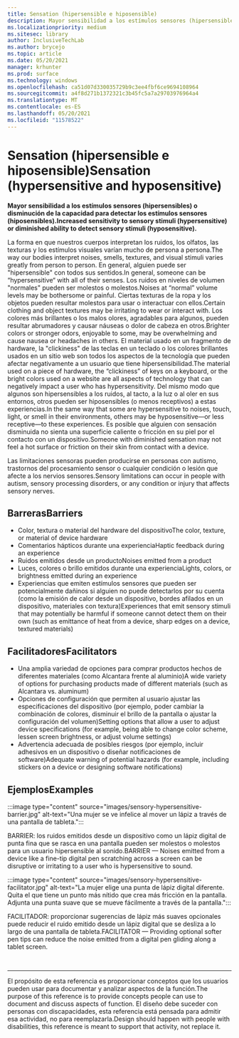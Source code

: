 ```yaml
---
title: Sensation (hipersensible e hiposensible)
description: Mayor sensibilidad a los estímulos sensores (hipersensible) o disminución de la capacidad para detectar los estímulos sensores (hiposensibles)
ms.localizationpriority: medium
ms.sitesec: library
author: InclusiveTechLab
ms.author: brycejo
ms.topic: article
ms.date: 05/20/2021
manager: krhunter
ms.prod: surface
ms.technology: windows
ms.openlocfilehash: ca51d07d330035729b9c3ee4fbf6ce9694108964
ms.sourcegitcommit: a4f8d271b1372321c3b45fc5a7a29703976964a4
ms.translationtype: MT
ms.contentlocale: es-ES
ms.lasthandoff: 05/20/2021
ms.locfileid: "11578522"
---
```

# <a name="sensation-hypersensitive-and-hyposensitive"></a><span data-ttu-id="1985c-103">Sensation (hipersensible e hiposensible)</span><span class="sxs-lookup"><span data-stu-id="1985c-103">Sensation (hypersensitive and hyposensitive)</span></span>

**<span data-ttu-id="1985c-104">Mayor sensibilidad a los estímulos sensores (hipersensibles) o disminución de la capacidad para detectar los estímulos sensores (hiposensibles).</span><span class="sxs-lookup"><span data-stu-id="1985c-104">Increased sensitivity to sensory stimuli (hypersensitive) or diminished ability to detect sensory stimuli (hyposensitive).</span></span>**

<span data-ttu-id="1985c-105">La forma en que nuestros cuerpos interpretan los ruidos, los olfatos, las texturas y los estímulos visuales varían mucho de persona a persona.</span><span class="sxs-lookup"><span data-stu-id="1985c-105">The way our bodies interpret noises, smells, textures, and visual stimuli varies greatly from person to person.</span></span> <span data-ttu-id="1985c-106">En general, alguien puede ser "hipersensible" con todos sus sentidos.</span><span class="sxs-lookup"><span data-stu-id="1985c-106">In general, someone can be “hypersensitive“ with all of their senses.</span></span> <span data-ttu-id="1985c-107">Los ruidos en niveles de volumen "normales" pueden ser molestos o molestos.</span><span class="sxs-lookup"><span data-stu-id="1985c-107">Noises at “normal” volume levels may be bothersome or painful.</span></span> <span data-ttu-id="1985c-108">Ciertas texturas de la ropa y los objetos pueden resultar molestos para usar o interactuar con ellos.</span><span class="sxs-lookup"><span data-stu-id="1985c-108">Certain clothing and object textures may be irritating to wear or interact with.</span></span> <span data-ttu-id="1985c-109">Los colores más brillantes o los malos olores, agradables para algunos, pueden resultar abrumadores y causar náuseas o dolor de cabeza en otros.</span><span class="sxs-lookup"><span data-stu-id="1985c-109">Brighter colors or stronger odors, enjoyable to some, may be overwhelming and cause nausea or headaches in others.</span></span> <span data-ttu-id="1985c-110">El material usado en un fragmento de hardware, la "clickiness" de las teclas en un teclado o los colores brillantes usados en un sitio web son todos los aspectos de la tecnología que pueden afectar negativamente a un usuario que tiene hipersensibilidad.</span><span class="sxs-lookup"><span data-stu-id="1985c-110">The material used on a piece of hardware, the “clickiness” of keys on a keyboard, or the bright colors used on a website are all aspects of technology that can negatively impact a user who has hypersensitivity.</span></span> <span data-ttu-id="1985c-111">Del mismo modo que algunos son hipersensibles a los ruidos, al tacto, a la luz o al oler en sus entornos, otros pueden ser hiposensibles (o menos receptivos) a estas experiencias.</span><span class="sxs-lookup"><span data-stu-id="1985c-111">In the same way that some are hypersensitive to noises, touch, light, or smell in their environments, others may be hyposensitive—or less receptive—to these experiences.</span></span> <span data-ttu-id="1985c-112">Es posible que alguien con sensación disminuida no sienta una superficie caliente o fricción en su piel por el contacto con un dispositivo.</span><span class="sxs-lookup"><span data-stu-id="1985c-112">Someone with diminished sensation may not feel a hot surface or friction on their skin from contact with a device.</span></span>

<span data-ttu-id="1985c-113">Las limitaciones sensoras pueden producirse en personas con autismo, trastornos del procesamiento sensor o cualquier condición o lesión que afecte a los nervios sensores.</span><span class="sxs-lookup"><span data-stu-id="1985c-113">Sensory limitations can occur in people with autism, sensory processing disorders, or any condition or injury that affects sensory nerves.</span></span>

## <a name="barriers"></a><span data-ttu-id="1985c-114">Barreras</span><span class="sxs-lookup"><span data-stu-id="1985c-114">Barriers</span></span>
* <span data-ttu-id="1985c-115">Color, textura o material del hardware del dispositivo</span><span class="sxs-lookup"><span data-stu-id="1985c-115">The color, texture, or material of device hardware</span></span>
* <span data-ttu-id="1985c-116">Comentarios hápticos durante una experiencia</span><span class="sxs-lookup"><span data-stu-id="1985c-116">Haptic feedback during an experience</span></span>
* <span data-ttu-id="1985c-117">Ruidos emitidos desde un producto</span><span class="sxs-lookup"><span data-stu-id="1985c-117">Noises emitted from a product</span></span>
* <span data-ttu-id="1985c-118">Luces, colores o brillo emitidos durante una experiencia</span><span class="sxs-lookup"><span data-stu-id="1985c-118">Lights, colors, or brightness emitted during an experience</span></span>
* <span data-ttu-id="1985c-119">Experiencias que emiten estímulos sensores que pueden ser potencialmente dañinos si alguien no puede detectarlos por su cuenta (como la emisión de calor desde un dispositivo, bordes afilados en un dispositivo, materiales con textura)</span><span class="sxs-lookup"><span data-stu-id="1985c-119">Experiences that emit sensory stimuli that may potentially be harmful if someone cannot detect them on their own (such as emittance of heat from a device, sharp edges on a device, textured materials)</span></span>

## <a name="facilitators"></a><span data-ttu-id="1985c-120">Facilitadores</span><span class="sxs-lookup"><span data-stu-id="1985c-120">Facilitators</span></span>
* <span data-ttu-id="1985c-121">Una amplia variedad de opciones para comprar productos hechos de diferentes materiales (como Alcantara frente al aluminio)</span><span class="sxs-lookup"><span data-stu-id="1985c-121">A wide variety of options for purchasing products made of different materials (such as Alcantara vs. aluminum)</span></span>
* <span data-ttu-id="1985c-122">Opciones de configuración que permiten al usuario ajustar las especificaciones del dispositivo (por ejemplo, poder cambiar la combinación de colores, disminuir el brillo de la pantalla o ajustar la configuración del volumen)</span><span class="sxs-lookup"><span data-stu-id="1985c-122">Setting options that allow a user to adjust device specifications (for example, being able to change color scheme, lessen screen brightness, or adjust volume settings)</span></span>
* <span data-ttu-id="1985c-123">Advertencia adecuada de posibles riesgos (por ejemplo, incluir adhesivos en un dispositivo o diseñar notificaciones de software)</span><span class="sxs-lookup"><span data-stu-id="1985c-123">Adequate warning of potential hazards (for example, including stickers on a device or designing software notifications)</span></span>

## <a name="examples"></a><span data-ttu-id="1985c-124">Ejemplos</span><span class="sxs-lookup"><span data-stu-id="1985c-124">Examples</span></span>

:::image type="content" source="images/sensory-hypersensitive-barrier.jpg" alt-text="Una mujer se ve infelice al mover un lápiz a través de una pantalla de tableta.":::

<span data-ttu-id="1985c-126">BARRIER: los ruidos emitidos desde un dispositivo como un lápiz digital de punta fina que se rasca en una pantalla pueden ser molestos o molestos para un usuario hipersensible al sonido.</span><span class="sxs-lookup"><span data-stu-id="1985c-126">BARRIER — Noises emitted from a device like a fine-tip digital pen scratching across a screen can be disruptive or irritating to a user who is hypersensitive to sound.</span></span>

:::image type="content" source="images/sensory-hypersensitive-facilitator.jpg" alt-text="La mujer elige una punta de lápiz digital diferente. Quita el que tiene un punto más nítido que crea más fricción en la pantalla. Adjunta una punta suave que se mueve fácilmente a través de la pantalla.":::

<span data-ttu-id="1985c-130">FACILITADOR: proporcionar sugerencias de lápiz más suaves opcionales puede reducir el ruido emitido desde un lápiz digital que se desliza a lo largo de una pantalla de tableta.</span><span class="sxs-lookup"><span data-stu-id="1985c-130">FACILITATOR — Providing optional softer pen tips can reduce the noise emitted from a digital pen gliding along a tablet screen.</span></span>

&nbsp;

[comment]: # (Instrucción Footer)
___
<span data-ttu-id="1985c-132">El propósito de esta referencia es proporcionar conceptos que los usuarios pueden usar para documentar y analizar aspectos de la función.</span><span class="sxs-lookup"><span data-stu-id="1985c-132">The purpose of this reference is to provide concepts people can use to document and discuss aspects of function.</span></span> <span data-ttu-id="1985c-133">El diseño debe suceder con personas con discapacidades, esta referencia está pensada para admitir esa actividad, no para reemplazarla.</span><span class="sxs-lookup"><span data-stu-id="1985c-133">Design should happen with people with disabilities, this reference is meant to support that activity, not replace it.</span></span> 